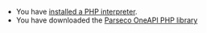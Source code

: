* You have [installed a PHP interpreter](http://php.net/manual/en/install.php).
* You have downloaded the [Parseco OneAPI PHP library](https://github.com/parseco/oneapi-php/tree/master/oneapi)
